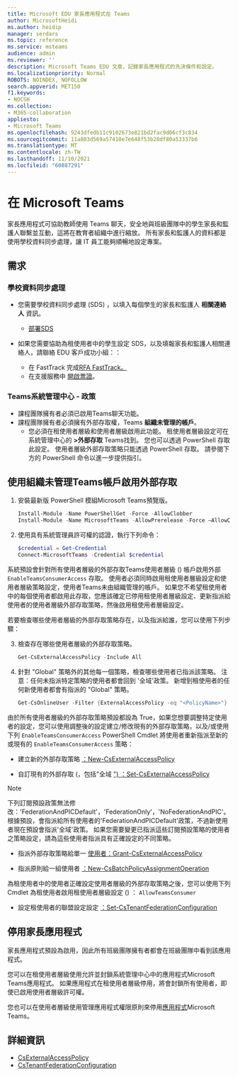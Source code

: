 ```yaml
---
title: Microsoft EDU 家長應用程式在 Teams
author: MicrosoftHeidi
ms.author: heidip
manager: serdars
ms.topic: reference
ms.service: msteams
audience: admin
ms.reviewer: ''
description: Microsoft Teams EDU 文章，記錄家長應用程式的先決條件和設定。
ms.localizationpriority: Normal
ROBOTS: NOINDEX, NOFOLLOW
search.appverid: MET150
f1.keywords:
- NOCSH
ms.collection:
- M365-collaboration
appliesto:
- Microsoft Teams
ms.openlocfilehash: 9243dfedb11c9102673e821bd2fac9d06cf3c834
ms.sourcegitcommit: 11a803d569a57410e7e648f53b28df80a53337b6
ms.translationtype: MT
ms.contentlocale: zh-TW
ms.lasthandoff: 11/10/2021
ms.locfileid: "60887291"
---
```

# <a name="deploying-the-parents-app-in-microsoft-teams"></a>在 Microsoft Teams

家長應用程式可協助教師使用 Teams 聊天，安全地與班級團隊中的學生家長和監護人聯繫並互動，這將在教育者組織中進行縮放。 所有家長和監護人的資料都是使用學校資料同步處理，讓 IT 員工能夠順暢地設定專案。

## <a name="requirements"></a>需求

### <a name="school-data-sync"></a>學校資料同步處理

- 您需要學校資料同步處理 (SDS) ，以填入每個學生的家長和監護人 **相關連絡人** 資訊。
  - [部署SDS](/schooldatasync/how-to-deploy-sds-using-sds-v2.1-csv-files)

- 如果您需要協助為租使用者中的學生設定 SDS，以及填報家長和監護人相關連絡人，請聯絡 EDU 客戶成功小組：：
  - 在 FastTrack 完成[RFA FastTrack。](https://www.microsoft.com/fasttrack?rtc=1)
  - 在支援服務中 [開啟票證](https://aka.ms/sdssupport)。

### <a name="teams-admin-center---policies"></a>Teams系統管理中心 - 政策

- 課程團隊擁有者必須已啟用Teams聊天功能。
- 課程團隊擁有者必須擁有外部存取權，Teams **組織未管理的帳戶**。 
  - 您必須在租使用者層級和使用者層級啟用此功能。 租使用者層級設定可在系統管理中心的 **>外部存取** Teams找到。 您也可以透過 PowerShell 存取此設定。 使用者層級外部存取策略只能透過 PowerShell 存取。 請參閱下方的 PowerShell 命令以進一步提供指引。

## <a name="enabling-external-access-with-teams-accounts-not-managed-by-an-organization"></a>使用組織未管理Teams帳戶啟用外部存取

1. 安裝最新版 PowerShell 模組Microsoft Teams預覽版。

    ```powershell
    Install-Module -Name PowerShellGet -Force -AllowClobber
    Install-Module -Name MicrosoftTeams -AllowPrerelease -Force –AllowClobber
    ```
    
2. 使用具有系統管理員許可權的認證，執行下列命令：

    ```powershell
    $credential = Get-Credential
    Connect-MicrosoftTeams -Credential $credential
    ```

系統預設會針對所有使用者層級的外部存取Teams使用者層級 () 帳戶啟用外部 `EnableTeamsConsumerAccess` 存取。 使用者必須同時啟用租使用者層級設定和使用者層級策略設定，使用者Teams未由組織管理的帳戶。 如果您不希望租使用者中的每個使用者都啟用此存取，您應該確定已停用租使用者層級設定、更新指派給使用者的使用者層級外部存取策略，然後啟用租使用者層級設定。

若要檢查哪些使用者層級的外部存取策略存在，以及指派給誰，您可以使用下列步驟：
    
3. 檢查存在哪些使用者層級的外部存取策略。

    ```powershell
    Get-CsExternalAccessPolicy -Include All
    ```

4. 針對 "Global" 策略外的其他每一個策略，檢查哪些使用者已指派該策略。 注意：任何未指派特定策略的使用者都會回到 '全域'政策。 新增到租使用者的任何新使用者都會有指派的 "Global" 策略。

    ```powershell
    Get-CsOnlineUser -Filter {ExternalAccessPolicy -eq "<PolicyName>"} | Select-Object DisplayName,ObjectId,UserPrincipalName
    ```

由於所有使用者層級的外部存取策略預設都設為 True，如果您想要調整特定使用者的設定，您可以使用調整後的設定建立/修改現有的外部存取策略，以及/或使用下列 `EnableTeamsConsumerAccess` PowerShell Cmdlet 將使用者重新指派至新的或現有的 `EnableTeamsConsumerAccess` 策略：

- 建立新的外部存取策略 [：New-CsExternalAccessPolicy](/powershell/module/skype/new-csexternalaccesspolicy)

- 自訂現有的外部存取 (，包括"全域 [") ：Set-CsExternalAccessPolicy](/powershell/module/skype/set-csexternalaccesspolicy)

> [!NOTE]
> 下列訂閱預設政策無法修改：'FederationAndPICDefault'，'FederationOnly'，'NoFederationAndPIC'。 根據預設，會指派給所有使用者的'FederationAndPICDefault'政策，不過新使用者現在預設會指派'全域'政策。 如果您需要變更已指派這些訂閱預設策略的使用者之策略設定，請為這些使用者指派具有正確設定的不同策略。

- 指派外部存取策略給單一 [使用者：Grant-CsExternalAccessPolicy](/powershell/module/skype/grant-csexternalaccesspolicy)

- 指派原則給一組使用者 [：New-CsBatchPolicyAssignmentOperation](/powershell/module/skype/new-csbatchpolicyassignmentoperation)

為租使用者中的使用者正確設定使用者層級的外部存取策略之後，您可以使用下列 Cmdlet 為租使用者啟用租使用者層級設定 () ： `AllowTeamsConsumer`

- 設定租使用者的聯盟設定設定 [：Set-CsTenantFederationConfiguration](/powershell/module/skype/set-cstenantfederationconfiguration)

## <a name="disabling-the-parents-app"></a>停用家長應用程式

家長應用程式預設為啟用，因此所有班級團隊擁有者都會在班級團隊中看到該應用程式。 

您可以在租使用者層級使用允許並封鎖系統管理中心[](manage-apps.md#allow-and-block-apps)中的應用程式Microsoft Teams應用程式。 如果應用程式在租使用者層級停用，將會封鎖所有使用者，即使已啟用使用者層級許可權。

您也可以在使用者層級使用管理應用程式權限原則來停用[應用程式](teams-app-permission-policies.md)Microsoft Teams。

## <a name="more-information"></a>詳細資訊

- [CsExternalAccessPolicy](/powershell/module/skype/set-csexternalaccesspolicy)
- [CsTenantFederationConfiguration](/powershell/module/skype/set-cstenantfederationconfiguration)
